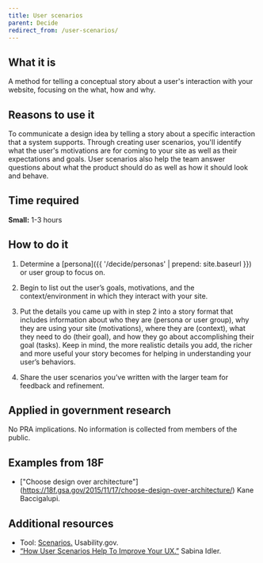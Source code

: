 ```yaml
---
title: User scenarios
parent: Decide
redirect_from: /user-scenarios/
---
```


## What it is

A method for telling a conceptual story about a user's interaction with your website, focusing on the what, how and why.

## Reasons to use it

To communicate a design idea by telling a story about a specific interaction that a system supports. Through creating user scenarios, you'll identify what the user's motivations are for coming to your site as well as their expectations and goals. User scenarios also help the team answer questions about what the product should do as well as how it should look and behave.

## Time required

**Small:** 1-3 hours

## How to do it

1. Determine a [persona]({{ '/decide/personas' | prepend: site.baseurl }}) or user group to focus on.

2. Begin to list out the user’s goals, motivations, and the context/environment in which they interact with your site.

3. Put the details you came up with in step 2 into a story format that includes information about who they are (persona or user group), why they are using your site (motivations), where they are (context), what they need to do (their goal), and how they go about accomplishing their goal (tasks). Keep in mind, the more realistic details you add, the richer and more useful your story becomes for helping in understanding your user’s behaviors.

4. Share the user scenarios you’ve written with the larger team for feedback and refinement.

## Applied in government research

No PRA implications. No information is collected from members of the public.

## Examples from 18F
- ["Choose design over architecture"] (https://18f.gsa.gov/2015/11/17/choose-design-over-architecture/) Kane Baccigalupi.

## Additional resources

- Tool: [Scenarios.](http://www.usability.gov/how-to-and-tools/methods/scenarios.html) Usability.gov.
- [“How User Scenarios Help To Improve Your UX.”](http://blog.usabilla.com/how-user-scenarios-help-to-improve-your-ux/) Sabina Idler.
